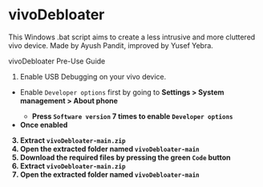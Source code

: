 # vivoDebloater
This Windows .bat script aims to create a less intrusive and more cluttered vivo device.
Made by Ayush Pandit, improved by Yusef Yebra.

vivoDebloater Pre-Use Guide
1. Enable USB Debugging on your vivo device.
  - Enable `Developer options` first by going to <b>Settings > System management > About phone<b>
    - Press `Software version` 7 times to enable `Developer options`
  - Once enabled
  
3. Extract `vivoDebloater-main.zip`
4. Open the extracted folder named `vivoDebloater-main`
5. Download the required files by pressing the <b>green<b> `Code` <b>button
6. Extract `vivoDebloater-main.zip`
7. Open the extracted folder named `vivoDebloater-main`
